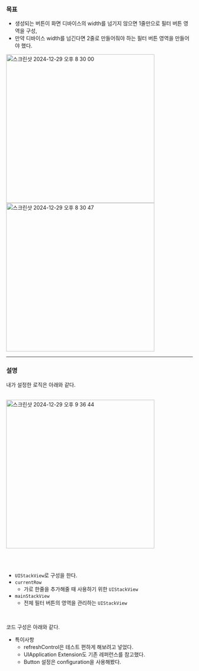 ### 목표
- 생성되는 버튼이 화면 디바이스의 width를 넘기지 않으면 1줄만으로 필터 버튼 영역을 구성,
- 만약 디바이스 width를 넘긴다면 2줄로 만들어줘야 하는 필터 버튼 영역을 만들어야 했다.


<img width="400" alt="스크린샷 2024-12-29 오후 8 30 00" src="https://github.com/user-attachments/assets/886484fd-a328-460c-b41e-c9638c4d5cad" />
<img width="400" alt="스크린샷 2024-12-29 오후 8 30 47" src="https://github.com/user-attachments/assets/921163aa-2f2e-41ac-b7cc-136b0b7990a9" />


---

### 설명

내가 설정한 로직은 아래와 같다.
<br><br>

<img width="400" alt="스크린샷 2024-12-29 오후 9 36 44" src="https://github.com/user-attachments/assets/06444b00-2ced-490c-9cc1-a551bae3e6e5" />

<br><br>

- `UIStackView`로 구성을 한다.
- `currentRow`
    - 가로 한줄을 추가해줄 때 사용하기 위한 `UIStackView`
- `mainStackView`
    - 전체 필터 버튼의 영역을 관리하는 `UIStackView`

<br>

코드 구성은 아래와 같다.

- 특이사항
    - refreshControl은 테스트 편하게 해보려고 넣었다.
    - UIApplication Extension도 기존 레퍼런스를 참고했다.
    - Button 설정은 configuration을 사용해봤다.
